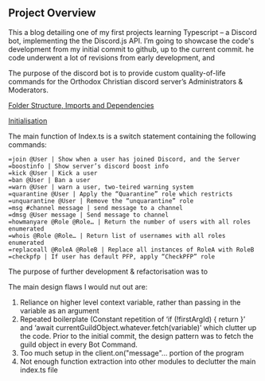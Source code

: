 ## Project Overview

This a blog detailing one of my first projects learning Typescript – a Discord bot, implementing the the Discord.js API. I’m going to showcase the code's development from my initial commit to github, up to the current commit. he code underwent a lot of revisions from early development, and 

The purpose of the discord bot is to provide custom quality-of-life commands for the Orthodox Christian discord server’s Administrators & Moderators. 

[Folder Structure, Imports and Dependencies](importsSection.md)

[Initialisation](initialisation.md)

The main function of Index.ts is a switch statement containing the following commands:
```
=join @User | Show when a user has joined Discord, and the Server
=boostinfo | Show server’s discord boost info
=kick @User | Kick a user
=ban @User | Ban a user
=warn @User | warn a user, two-teired warning system
=quarantine @User | Apply the “Quarantine” role which restricts 
=unquarantine @User | Remove the “unquarantine” role
=msg #channel message | send message to a channel
=dmsg @User message | Send message to channel
=howmanyare @Role @Role… | Return the number of users with all roles enumerated
=whois @Role @Role… | Return list of usernames with all roles enumerated
=replaceall @RoleA @RoleB | Replace all instances of RoleA with RoleB
=checkpfp | If user has default PFP, apply “CheckPFP” role
```

The purpose of further development & refactorisation was to 

The main design flaws I would nut out are:
1. Reliance on higher level context variable, rather than passing in the variable as an argument
2. Repeated boilerplate (Constant repetition of ‘if (!firstArgId) { return }’ and ‘await currentGuildObject.whatever.fetch(variable)’ which clutter up the code. Prior to the initial commit, the design pattern was to fetch the guild object in every Bot Command.
3. Too much setup in the client.on("message"…	   portion of the program
4. Not enough function extraction into other modules to declutter the main index.ts file
